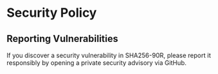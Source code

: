 # Security Policy
## Reporting Vulnerabilities
If you discover a security vulnerability in SHA256-90R, please report it responsibly by opening a private security advisory via GitHub.